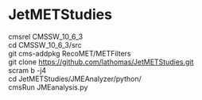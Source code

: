 # JetMETStudies

cmsrel CMSSW_10_6_3 <br>
cd CMSSW_10_6_3/src <br>
git cms-addpkg RecoMET/METFilters <br>
git clone https://github.com/lathomas/JetMETStudies.git <br>
scram b -j4 <br>
cd JetMETStudies/JMEAnalyzer/python/ <br>
cmsRun JMEanalysis.py <br>
